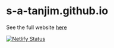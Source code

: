 # s-a-tanjim.github.io

See the full website [here](https://s-a-tanjim.netlify.app)


[![Netlify Status](https://api.netlify.com/api/v1/badges/eacd4b7e-3b48-417b-9aba-649dfd743de4/deploy-status)](https://app.netlify.com/sites/s-a-tanjim/deploys)